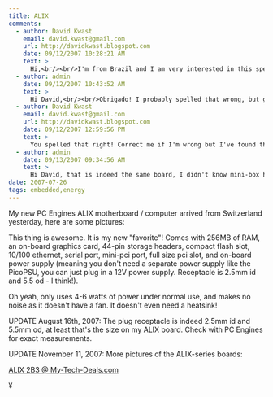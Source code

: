 ```yaml
---
title: ALIX
comments:
  - author: David Kwast
    email: david.kwast@gmail.com
    url: http://davidkwast.blogspot.com
    date: 09/12/2007 10:28:21 AM
    text: >
      Hi,<br/><br/>I'm from Brazil and I am very interested in this specific motherboard. Could you tell me how this board is working? Which OS are you using? The shipping to you country was expensive?<br/><br/>Thanks for the attention, I'm waiting to hear from you<br/><br/>David Kwast
  - author: admin
    date: 09/12/2007 10:43:52 AM
    text: >
      Hi David,<br/><br/>Obrigado! I probably spelled that wrong, but greetings from the USA! Glad you found our website. This board is awesome! I just did a bunch of tests on it using the geode-aes security block and the results are amazing for such a minimal board:<br/><br/><a href="http://www.docunext.com/wiki/My_Notes_on_Patching_2.6.22_with_OCF" rel="nofollow">http://www.docunext.com/wiki/My_Notes_on_Patching_2.6.22_with_OCF</a><br/><br/>I've shipped a couple of batches from Switzerland and found the prices for using Swiss Post were much better than using UPS, more about that here:<br/><br/><a href="http://www.informedshipping.com/blog/2007/08/24/ups-international-shipping-ouch/" rel="nofollow">http://www.informedshipping.com/blog/2007/08/24/ups-international-shipping-ouch/</a><br/><br/>The shipping for swiss post in my experience ranged from $30 - $50 USD depending on weight.<br/><br/>Where in Brazil are you? I visited Rio, San Paulo, and Brasilia as a youth - it is a beautiful country. :)
  - author: David Kwast
    email: david.kwast@gmail.com
    url: http://davidkwast.blogspot.com
    date: 09/12/2007 12:59:56 PM
    text: >
      You spelled that right! Correct me if I'm wrong but I've found this board there in mini-box (http://www.mini-box.com/Alix-1C-Board-1-LAN-1-MINI-PCI?sc=8&amp;category=99). I think that it may be a little cheaper than ordering from Zürich.<br/><br/>I am in Sao Paulo and incredibly I never went to Rio and Brasilia. I'm interest in this board to do multimedia applications like Jukebox controlled by XML-RPC, BlueTooth, etc.<br/><br/>I visited Disney World twice when I was young.<br/><br/>Feel free to contact me by e-mail to talk more about embedded solutions.<br/><br/>Best regards
  - author: admin
    date: 09/13/2007 09:34:56 AM
    text: >
      Hi David, that is indeed the same board, I didn't know mini-box had them in stock. I've also ordered from them and was satisfied with their service. FYI - the ALIX doesn't need a power supply (but it does need an adapter), but mini-box makes some great power supplies for other mini-itx boards like the D201GLY intel little valley. See this information for more about that:<br/><br/><a href="http://www.docunext.com/2007/06/22/intels-little-valley-mini-itx-board/" rel="nofollow">http://www.docunext.com/2007/06/22/intels-little-valley-mini-itx-board/</a><br/><br/>I like the PW-200M for the d201ly, and the picoPSU for the dg965ss, though that board isn't mini-itx.<br/><br/>What voltage is the electricity in Brazil? And plug design?
date: 2007-07-26
tags: embedded,energy
---
```

My new PC Engines ALIX motherboard / computer arrived from Switzerland yesterday, here are some pictures:



This thing is awesome. It is my new "favorite"! Comes with 256MB of RAM, an on-board graphics card, 44-pin storage headers, compact flash slot, 10/100 ethernet, serial port, mini-pci port, full size pci slot, and on-board power supply (meaning you don't need a separate power supply like the PicoPSU, you can just plug in a 12V power supply. Receptacle is 2.5mm id and 5.5 od - I think!).

Oh yeah, only uses 4-6 watts of power under normal use, and makes no noise as it doesn't have a fan. It doesn't even need a heatsink!

UPDATE August 16th, 2007: The plug receptacle is indeed 2.5mm id and 5.5mm od, at least that's the size on my ALIX board. Check with PC Engines for exact measurements.

UPDATE November 11, 2007: More pictures of the ALIX-series boards:

<a href="http://www.my-tech-deals.com/blog/2007/09/pc-engines-alix-with-the-amd-geode-lx800.html">ALIX 2B3 @ My-Tech-Deals.com</a>

¥

